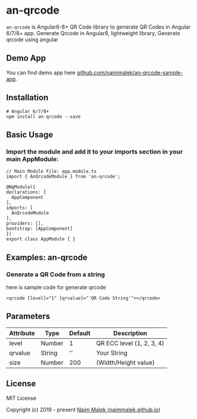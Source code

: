 # an-qrcode
`an-qrcode` is Angular6-8+ QR Code library to generate QR Codes in Angular 6/7/8+ app. Generate Qrcode in Angular8, lightweight library, Generate qrcode using angular

## Demo App

You can find demo app here 
[github.com/naimmalek/an-qrcode-sample-app](https://naimmalek.github.io/an-qrcode-sample-app/).

## Installation

```
# Angular 6/7/8+
npm install an-qrcode --save
```

## Basic Usage

### Import the module and add it to your imports section in your main AppModule:

```
// Main Module File: app.module.ts
import { AnQrcodeModule } from 'an-qrcode';

@NgModule({
declarations: [
  AppComponent
],
imports: [
  AnQrcodeModule
],
providers: [],
bootstrap: [AppComponent]
})
export class AppModule { }
```

## Examples: an-qrcode

### Generate a QR Code from a string

here is sample code for generate qrcode

```
<qrcode [level]="1" [qrvalue]="'QR Code String'"></qrcode>
```


## Parameters

| Attribute        | Type           | Default | Description  |
| ------------- |-------------| -----|------------|
| level | Number | 1    | QR ECC level (1, 2, 3, 4) |
| qrvalue      | String | '' | Your String |
| size      | Number | 200     | (Width/Height value) |


## License
MIT License

Copyright (c) 2019 - present [Naim Malek (naimmalek.github.io)](https://naimmalek.github.io/)
